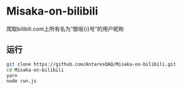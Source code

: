 # Misaka-on-bilibili
爬取bilibili.com上所有名为“御坂{i}号”的用户昵称

## 运行

```bash
git clone https://github.com/AntaresQAQ/Misaka-on-bilibili.git
cd Misaka-on-bilibili
yarn
node run.js
```
